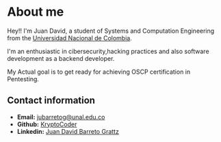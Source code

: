 # About me

Hey!! I'm Juan David, a student of Systems and Computation Engineering from the [Universidad Nacional de Colombia](https://unal.edu.co/).

I'm an  enthusiastic in cibersecurity,hacking practices and also software development as a backend developer.

My Actual goal is to get ready for achieving OSCP certification in Pentesting.

## Contact information

* **Email:** [jubarretog@unal.edu.co](http://127.0.0.1:5000/u/cdbSbVEtWCP0IKRHa0p28S49E1o2)
* **Github:** [KryptoCoder](https://github.com/jubarretog)
* **Linkedin:** [Juan David Barreto Grattz](https://www.linkedin.com/in/juan-david-barreto-grattz/)
